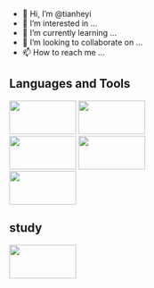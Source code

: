 - 👋 Hi, I’m @tianheyi
- 👀 I’m interested in ...
- 🌱 I’m currently learning ...
- 💞️ I’m looking to collaborate on ...
- 📫 How to reach me ...

<!---
tianheyi/tianheyi is a ✨ special ✨ repository because its `README.md` (this file) appears on your GitHub profile.
You can click the Preview link to take a look at your changes.
--->

## Languages and Tools
<img src="https://github.com/tianheyi/resource-images/blob/main/logo/golang.svg" width="120px" height="60px"> <img src="https://github.com/tianheyi/resource-images/blob/main/logo/python.jpg" width="120px" height="60px"> \
<img src="https://github.com/tianheyi/resource-images/blob/main/logo/redis.svg" width="120px" height="60px"> <img src="https://github.com/tianheyi/resource-images/blob/main/logo/rabbitmq.svg" width="120px" height="60px"> \
<img src="https://github.com/tianheyi/resource-images/blob/main/logo/docker.svg" width="120px" height="60px">

## study
<img src="https://github.com/tianheyi/resource-images/blob/main/logo/opentelemetry.svg" width="120px" height="60px">
